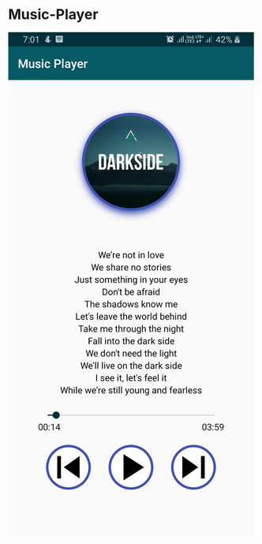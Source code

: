 # Music-Player
![](https://github.com/lnx2000/Music-Player/raw/master/images/Screenshot_20200923-190110_Music%20Player.jpg)
